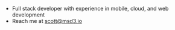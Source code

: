 - Full stack developer with experience in mobile, cloud, and web development
- Reach me at scott@msd3.io
